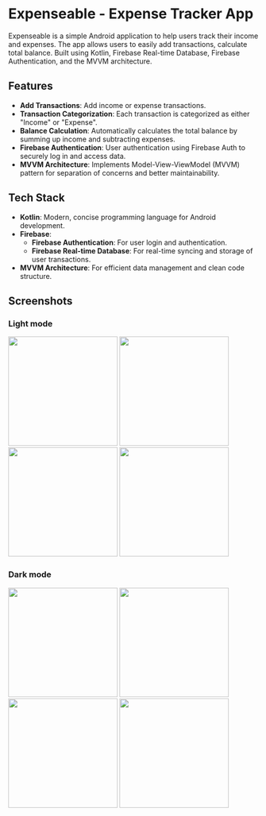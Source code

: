 # Expenseable - Expense Tracker App

Expenseable is a simple Android application to help users track their income and expenses. The app allows users to easily add transactions, calculate total balance. Built using Kotlin, Firebase Real-time Database, Firebase Authentication, and the MVVM architecture.

## Features

- **Add Transactions**: Add income or expense transactions.
- **Transaction Categorization**: Each transaction is categorized as either "Income" or "Expense".
- **Balance Calculation**: Automatically calculates the total balance by summing up income and subtracting expenses.
- **Firebase Authentication**: User authentication using Firebase Auth to securely log in and access data.
- **MVVM Architecture**: Implements Model-View-ViewModel (MVVM) pattern for separation of concerns and better maintainability.

 ## Tech Stack
- **Kotlin**: Modern, concise programming language for Android development.
- **Firebase**:
  - **Firebase Authentication**: For user login and authentication.
  - **Firebase Real-time Database**: For real-time syncing and storage of user transactions.
- **MVVM Architecture**: For efficient data management and clean code structure.

## Screenshots

### Light mode
<img width=220px src="https://github.com/user-attachments/assets/e7255506-2fca-4f63-aff2-9063de972ef5" />
<img width=220px src="https://github.com/user-attachments/assets/98eebaa9-c863-4e90-a398-bdaccedffa9c" />
<img width=220px src="https://github.com/user-attachments/assets/15c2eeca-eb9e-4a39-824b-c50a83a2770a" />
<img width=220px src="https://github.com/user-attachments/assets/1483f94a-01f2-4944-93ec-a052d2dd855c" />

### Dark mode

<img width=220px src="https://github.com/user-attachments/assets/81e701bc-ac86-4cfe-a853-151e5adbd15c" />
<img width=220px src="https://github.com/user-attachments/assets/8e4303bc-bfce-4c40-be0a-557fda45b6fc" />
<img width=220px src="https://github.com/user-attachments/assets/afe4d431-d21e-4cbd-ae46-3016cc15862c" />
<img width=220px src="https://github.com/user-attachments/assets/b4cd8a58-1c5b-4343-9e5e-ae37ec87b216" />
